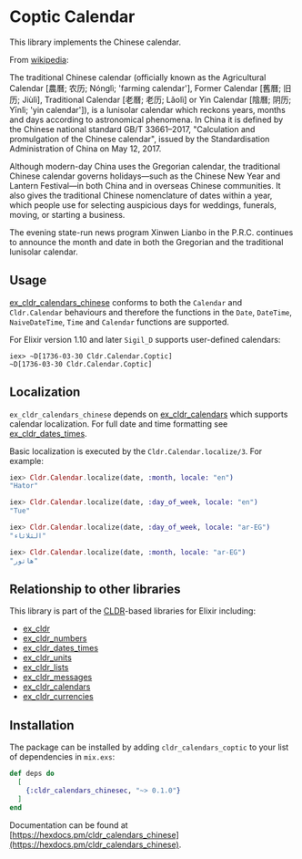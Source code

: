 # Coptic Calendar

This library implements the Chinese calendar.

From [wikipedia](https://en.wikipedia.org/wiki/Chinese_calendar):

The traditional Chinese calendar (officially known as the Agricultural Calendar [農曆; 农历; Nónglì; 'farming calendar'], Former Calendar [舊曆; 旧历; Jiùlì], Traditional Calendar [老曆; 老历; Lǎolì] or Yin Calendar [陰曆; 阴历; Yīnlì; 'yin calendar']), is a lunisolar calendar which reckons years, months and days according to astronomical phenomena. In China it is defined by the Chinese national standard GB/T 33661–2017, "Calculation and promulgation of the Chinese calendar", issued by the Standardisation Administration of China on May 12, 2017.

Although modern-day China uses the Gregorian calendar, the traditional Chinese calendar governs holidays—such as the Chinese New Year and Lantern Festival—in both China and in overseas Chinese communities. It also gives the traditional Chinese nomenclature of dates within a year, which people use for selecting auspicious days for weddings, funerals, moving, or starting a business.

The evening state-run news program Xinwen Lianbo in the P.R.C. continues to announce the month and date in both the Gregorian and the traditional lunisolar calendar.

## Usage

[ex_cldr_calendars_chinese](https://hex.pm/packages/ex_cldr_calenars_chinese) conforms to both the `Calendar` and `Cldr.Calendar` behaviours and therefore the functions in the `Date`, `DateTime`, `NaiveDateTime`, `Time` and `Calendar` functions are supported.

For Elixir version 1.10 and later `Sigil_D` supports user-defined calendars:
```
iex> ~D[1736-03-30 Cldr.Calendar.Coptic]
~D[1736-03-30 Cldr.Calendar.Coptic]
```

## Localization

`ex_cldr_calendars_chinese` depends on [ex_cldr_calendars](https://hex.pm/packages/ex_cldr_calendars) which supports calendar localization. For full date and time formatting see [ex_cldr_dates_times](https://hex.pm/packages/ex_cldr_dates_times).

Basic localization is executed by the `Cldr.Calendar.localize/3`. For example:

```elixir
iex> Cldr.Calendar.localize(date, :month, locale: "en")
"Hator"

iex> Cldr.Calendar.localize(date, :day_of_week, locale: "en")
"Tue"

iex> Cldr.Calendar.localize(date, :day_of_week, locale: "ar-EG")
"الثلاثاء"

iex> Cldr.Calendar.localize(date, :month, locale: "ar-EG")
"هاتور"
```

## Relationship to other libraries

This library is part of the [CLDR](https://cldr.unicode.org)-based libraries for Elixir including:

* [ex_cldr](https://hex.pm/packages/ex_cldr)
* [ex_cldr_numbers](https://hex.pm/packages/ex_cldr_numbers)
* [ex_cldr_dates_times](https://hex.pm/packages/ex_cldr_dates_times)
* [ex_cldr_units](https://hex.pm/packages/ex_cldr_units)
* [ex_cldr_lists](https://hex.pm/packages/ex_cldr_lists)
* [ex_cldr_messages](https://hex.pm/packages/ex_cldr_messages)
* [ex_cldr_calendars](https://hex.pm/packages/ex_cldr_calendars)
* [ex_cldr_currencies](https://hex.pm/packages/ex_cldr_currencies)

## Installation

The package can be installed by adding `cldr_calendars_coptic` to your list of dependencies in `mix.exs`:

```elixir
def deps do
  [
    {:cldr_calendars_chinesec, "~> 0.1.0"}
  ]
end
```
Documentation can be found at [https://hexdocs.pm/cldr_calendars_chinese](https://hexdocs.pm/cldr_calendars_chinese).

